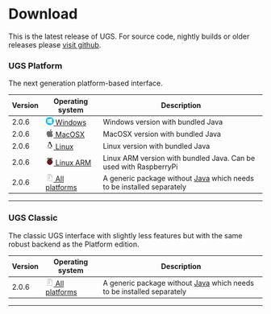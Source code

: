 # Download

This is the latest release of UGS. For source code, nightly builds or older releases please [visit github](https://github.com/winder/Universal-G-Code-Sender).

### UGS Platform
The next generation platform-based interface.

| Version | Operating system | Description |
| ------- | ---------------- | ----------- |
| 2.0.6   | [![Windows](../img/common/os_windows.png) Windows](https://ugs.jfrog.io/ugs/UGS/v2.0.6/ugs-platform-app-win.zip) | Windows version with bundled Java |
| 2.0.6   | [![MacOSX](../img/common/os_mac.png) MacOSX](https://ugs.jfrog.io/ugs/UGS/v2.0.6/ugs-platform-app-ios.dmg) | MacOSX version with bundled Java |
| 2.0.6   | [![Linux](../img/common/os_linux.png) Linux](https://ugs.jfrog.io/ugs/UGS/v2.0.6/ugs-platform-app-linux.tar.gz) | Linux version with bundled Java |
| 2.0.6   | [![Linux ARM](../img/common/os_linux_arm.png) Linux ARM](https://ugs.jfrog.io/ugs/UGS/v2.0.6/ugs-platform-app-pi.tar.gz) | Linux ARM version with bundled Java. Can be used with RaspberryPi |
| 2.0.6   | [![All platforms](../img/common/zip.png) All platforms](https://ugs.jfrog.io/ugs/UGS/v2.0.6/ugs-platform-app.zip) | A generic package without [Java][java_link] which needs to be installed separately |

<hr/>

### UGS Classic
The classic UGS interface with slightly less features but with the same robust backend as the Platform edition.

| Version | Operating system | Description |
| ------- | ----------------- | ----------- |
| 2.0.6   | [![All platforms](../img/common/zip.png) All platforms](https://ugs.jfrog.io/ugs/UGS/v2.0.6/UniversalGcodeSender.zip) | A generic package without [Java][java_link] which needs to be installed separately |

<hr/>

[java_link]: https://java.com/en/download/manual.jsp

